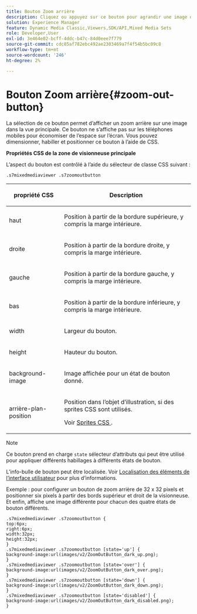 ```yaml
---
title: Bouton Zoom arrière
description: Cliquez ou appuyez sur ce bouton pour agrandir une image dans la vue principale. Ce bouton ne s’affiche pas sur les téléphones mobiles pour économiser de l’espace sur l’écran. Vous pouvez dimensionner, habiller et positionner ce bouton à l’aide de CSS.
solution: Experience Manager
feature: Dynamic Media Classic,Viewers,SDK/API,Mixed Media Sets
role: Developer,User
exl-id: 3e464e02-bcff-4ddc-b47c-84d0eee7f779
source-git-commit: cdc85af782ebc492ae2303469a7f4f54b5bc09c8
workflow-type: tm+mt
source-wordcount: '246'
ht-degree: 2%

---
```


# Bouton Zoom arrière{#zoom-out-button}

La sélection de ce bouton permet d’afficher un zoom arrière sur une image dans la vue principale. Ce bouton ne s’affiche pas sur les téléphones mobiles pour économiser de l’espace sur l’écran. Vous pouvez dimensionner, habiller et positionner ce bouton à l’aide de CSS.

<!--<a id="section_061E550C1C1D4DB2BD663A898895B38C"></a>-->

**Propriétés CSS de la zone de visionneuse principale**

L’aspect du bouton est contrôlé à l’aide du sélecteur de classe CSS suivant :

```
.s7mixedmediaviewer .s7zoomoutbutton
```

<table id="table_94EE3F5BBE4547C0B4943471CEE7EDE4"> 
 <thead> 
  <tr> 
   <th colname="col1" class="entry"> <p> propriété CSS </p> </th> 
   <th colname="col2" class="entry"> <p>Description </p> </th> 
  </tr> 
 </thead>
 <tbody> 
  <tr> 
   <td colname="col1"> <p> <span class="codeph"> haut </span> </p> </td> 
   <td colname="col2"> <p>Position à partir de la bordure supérieure, y compris la marge intérieure. </p> </td> 
  </tr> 
  <tr> 
   <td colname="col1"> <p> <span class="codeph"> droite </span> </p> </td> 
   <td colname="col2"> <p>Position à partir de la bordure droite, y compris la marge intérieure. </p> </td> 
  </tr> 
  <tr> 
   <td colname="col1"> <p> <span class="codeph"> gauche </span> </p> </td> 
   <td colname="col2"> <p>Position à partir de la bordure gauche, y compris la marge intérieure. </p> </td> 
  </tr> 
  <tr> 
   <td colname="col1"> <p> <span class="codeph"> bas </span> </p> </td> 
   <td colname="col2"> <p>Position à partir de la bordure inférieure, y compris la marge intérieure. </p> </td> 
  </tr> 
  <tr> 
   <td colname="col1"> <p> <span class="codeph"> width </span> </p> </td> 
   <td colname="col2"> <p>Largeur du bouton. </p> </td> 
  </tr> 
  <tr> 
   <td colname="col1"> <p> <span class="codeph"> height </span> </p> </td> 
   <td colname="col2"> <p>Hauteur du bouton. </p> </td> 
  </tr> 
  <tr> 
   <td colname="col1"> <p> <span class="codeph"> background-image </span> </p> </td> 
   <td colname="col2"> <p>Image affichée pour un état de bouton donné. </p> </td> 
  </tr> 
  <tr> 
   <td colname="col1"> <p> <span class="codeph"> arrière-plan-position </span> </p> </td> 
   <td colname="col2"> <p> Position dans l’objet d’illustration, si des sprites CSS sont utilisés. </p> <p>Voir <a href="../../../c-html5-s7-aem-asset-viewers/c-html5-mixedmedia-viewer-about/c-html5-mixedmedia-viewer-customizingviewer/c-html5-mixedmedia-viewer-customizingviewer.md#section-209a43dfbddf4fc589e79cddaf233f50" format="dita" scope="local"> Sprites CSS </a>. </p> </td> 
  </tr> 
 </tbody> 
</table>

>[!NOTE]
>
>Ce bouton prend en charge `state` sélecteur d’attributs qui peut être utilisé pour appliquer différents habillages à différents états de bouton.

L’info-bulle de bouton peut être localisée. Voir [Localisation des éléments de l’interface utilisateur](../../../c-html5-s7-aem-asset-viewers/c-html5-mixedmedia-viewer-about/c-html5-mixedmedia-viewer-localization.md#concept-16262b8096474d6c9c018c3e99110dd1) pour plus d’informations.

Exemple : pour configurer un bouton de zoom arrière de 32 x 32 pixels et positionner six pixels à partir des bords supérieur et droit de la visionneuse. Et enfin, affiche une image différente pour chacun des quatre états de bouton différents.

```
.s7mixedmediaviewer .s7zoomoutbutton { 
top:6px; 
right:6px; 
width:32px; 
height:32px; 
} 
.s7mixedmediaviewer .s7zoomoutbutton [state='up'] { 
background-image:url(images/v2/ZoomOutButton_dark_up.png); 
} 
.s7mixedmediaviewer .s7zoomoutbutton [state='over'] {  
background-image:url(images/v2/ZoomOutButton_dark_over.png); 
} 
.s7mixedmediaviewer .s7zoomoutbutton [state='down'] {  
background-image:url(images/v2/ZoomOutButton_dark_down.png); 
} 
.s7mixedmediaviewer .s7zoomoutbutton [state='disabled'] { 
background-image:url(images/v2/ZoomOutButton_dark_disabled.png); 
}
```
